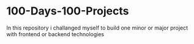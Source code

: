 # 100-Days-100-Projects
In this repository i challanged myself to build one minor or major project with frontend or backend technologies 
